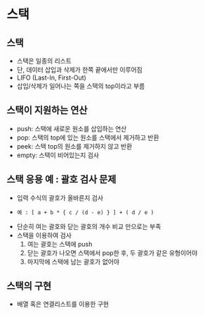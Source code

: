 # 스택

## 스택
- 스택은 일종의 리스트
- 단, 데이터 삽입과 삭제가 한쪽 끝에서만 이루어짐
- LIFO (Last-In, First-Out)
- 삽입/삭제가 일어나는 쪽을 스택의 top이라고 부름

## 스택이 지원하는 연산
- push: 스택에 새로운 원소를 삽입하는 연산
- pop: 스택의 top에 있는 원소를 스택에서 제거하고 반환
- peek: 스택 top의 원소를 제거하지 않고 반환
- empty: 스택이 비어있는지 검사

## 스택 응용 예 : 괄호 검사 문제
- 입력 수식의 괄호가 올바른지 검사
-     예 : [ a + b * { c / (d - e) } ] + ( d / e )
- 단순히 여는 괄호와 닫는 괄호의 개수 비교 만으로는 부족
- 스택을 이용하여 검사
     1) 여는 괄호는 스택에 push
     2) 닫는 괄호가 나오면 스택에서 pop한 후, 두 괄호가 같은 유형이어야
     3) 마지막에 스택에 남는 괄호가 없어야

## 스택의 구현
- 배열 혹은 연결리스트를 이용한 구현
